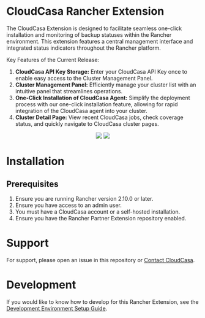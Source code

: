 # CloudCasa Rancher Extension 

The CloudCasa Extension is designed to facilitate seamless one-click installation and monitoring of backup statuses within the Rancher environment. This extension features a central management interface and integrated status indicators throughout the Rancher platform.

Key Features of the Current Release:

1) **CloudCasa API Key Storage:** Enter your CloudCasa API Key once to enable easy access to the Cluster Management Panel.
2) **Cluster Management Panel:** Efficiently manage your cluster list with an intuitive panel that streamlines operations.
3) **One-Click Installation of CloudCasa Agent:** Simplify the deployment process with our one-click installation feature, allowing for rapid integration of the CloudCasa agent into your cluster.
4) **Cluster Detail Page:** View recent CloudCasa jobs, check coverage status, and quickly navigate to CloudCasa cluster pages.


<p align="middle">
   <img src="https://github.com/user-attachments/assets/48b1fda8-cd40-4831-9179-876bccd01c5c" />
   <img src="https://github.com/user-attachments/assets/47a79e5b-ecb5-46c1-bb7c-5113847c5ece" />
</p>

# Installation

## Prerequisites

1) Ensure you are running Rancher version 2.10.0 or later.
2) Ensure you have access to an admin user.
3) You must have a CloudCasa account or a self-hosted installation.
4) Ensure you have the Rancher Partner Extension repository enabled. 

# Support

For support, please open an issue in this repository or [Contact CloudCasa](https://cloudcasa.io/contact-us/).

# Development

If you would like to know how to develop for this Rancher Extension, see the [Development Environment Setup Guide](DEVELOPMENT.md).
